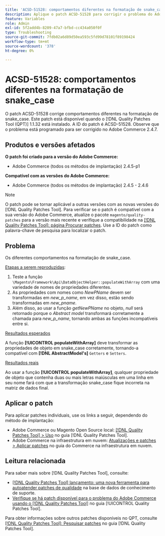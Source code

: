 ```yaml
---
title: 'ACSD-51528: comportamentos diferentes na formatação de snake_case'
description: Aplique o patch ACSD-51528 para corrigir o problema do Adobe Commerce em que há comportamentos diferentes na formatação de snake_case.
feature: Variables
role: Admin
exl-id: 5f2add4b-8209-47a7-bfbd-cc434a050f0f
type: Troubleshooting
source-git-commit: 7fdb02a6d89d50ea593c5fd99d78101f89198424
workflow-type: tm+mt
source-wordcount: '378'
ht-degree: 0%

---
```


# ACSD-51528: comportamentos diferentes na formatação de snake_case

O patch ACSD-51528 corrige comportamentos diferentes na formatação de snake_case. Este patch está disponível quando o [!DNL Quality Patches Tool (QPT)] 1.1.32 está instalado. A ID do patch é ACSD-51528. Observe que o problema está programado para ser corrigido no Adobe Commerce 2.4.7.

## Produtos e versões afetados

**O patch foi criado para a versão do Adobe Commerce:**

* Adobe Commerce (todos os métodos de implantação) 2.4.5-p1

**Compatível com as versões do Adobe Commerce:**

* Adobe Commerce (todos os métodos de implantação) 2.4.5 - 2.4.6

>[!NOTE]
>
>O patch pode se tornar aplicável a outras versões com as novas versões do [!DNL Quality Patches Tool]. Para verificar se o patch é compatível com a sua versão do Adobe Commerce, atualize o pacote `magento/quality-patches` para a versão mais recente e verifique a compatibilidade na [[!DNL Quality Patches Tool]: página Procurar patches](https://experienceleague.adobe.com/tools/commerce-quality-patches/index.html). Use a ID do patch como palavra-chave de pesquisa para localizar o patch.

## Problema

Os diferentes comportamentos na formatação de snake_case.

<u>Etapas a serem reproduzidas</u>:

1. Teste a função `\Magento\Framework\Api\DataObjectHelper::populateWithArray` com uma variedade de nomes de propriedades diferentes.
1. As propriedades com nomes como *NewPName* devem ser transformadas em *new_p_name*, em vez disso, estão sendo transformadas em *new_pname*.
1. Além disso, ao usar a função *getNewPName* no objeto, *null* será retornado porque o *Abstract model* transformará corretamente a chamada para *new_p_name*, tornando ambas as funções incompatíveis entre si.

<u>Resultados esperados</u>

A função **[!UICONTROL populateWithArray]** deve transformar as propriedades de objeto em snake_case corretamente, tornando-a compatível com **[!DNL AbstractModel's]** `Getters` e `Setters`.

<u>Resultados reais</u>

Ao usar a função **[!UICONTROL populateWithArray]**, qualquer propriedade de objeto que contenha duas ou mais letras maiúsculas em uma linha em seu nome fará com que a transformação snake_case fique incorreta na matriz de dados final.

## Aplicar o patch

Para aplicar patches individuais, use os links a seguir, dependendo do método de implantação:

* Adobe Commerce ou Magento Open Source local: [[!DNL Quality Patches Tool] > Uso](/help/tools/quality-patches-tool/usage.md) no guia [!DNL Quality Patches Tool].
* Adobe Commerce na infraestrutura em nuvem: [Atualizações e patches > Aplicar patches](https://experienceleague.adobe.com/docs/commerce-cloud-service/user-guide/develop/upgrade/apply-patches.html) no guia do Commerce na infraestrutura em nuvem.

## Leitura relacionada

Para saber mais sobre [!DNL Quality Patches Tool], consulte:

* [[!DNL Quality Patches Tool] lançamento: uma nova ferramenta para autoatender patches de qualidade](https://experienceleague.adobe.com/en/docs/commerce-operations/tools/quality-patches-tool/quality-patches-tool-to-self-serve-quality-patches) na base de dados de conhecimento de suporte.
* [Verifique se há patch disponível para o problema do Adobe Commerce usando o  [!DNL Quality Patches Tool]](/help/tools/quality-patches-tool/patches-available-in-qpt/check-patch-for-magento-issue-with-magento-quality-patches.md) no guia [!UICONTROL Quality Patches Tool].


Para obter informações sobre outros patches disponíveis no QPT, consulte [[!DNL Quality Patches Tool]: Pesquisar patches](https://experienceleague.adobe.com/tools/commerce-quality-patches/index.html) no guia [!DNL Quality Patches Tool].
